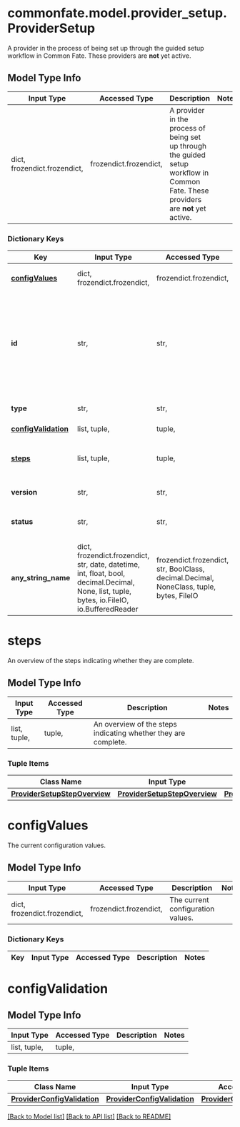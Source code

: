 # commonfate.model.provider_setup.ProviderSetup

A provider in the process of being set up through the guided setup workflow in Common Fate. These providers are **not** yet active.

## Model Type Info
Input Type | Accessed Type | Description | Notes
------------ | ------------- | ------------- | -------------
dict, frozendict.frozendict,  | frozendict.frozendict,  | A provider in the process of being set up through the guided setup workflow in Common Fate. These providers are **not** yet active. | 

### Dictionary Keys
Key | Input Type | Accessed Type | Description | Notes
------------ | ------------- | ------------- | ------------- | -------------
**[configValues](#configValues)** | dict, frozendict.frozendict,  | frozendict.frozendict,  | The current configuration values. | 
**id** | str,  | str,  | A unique ID for the provider setup. This is a random KSUID to avoid potential conflicts with user-specified provider IDs in the &#x60;deployment.yml&#x60; file. | 
**type** | str,  | str,  | The type of the Access Provider being set up. | 
**[configValidation](#configValidation)** | list, tuple,  | tuple,  |  | 
**[steps](#steps)** | list, tuple,  | tuple,  | An overview of the steps indicating whether they are complete. | 
**version** | str,  | str,  | The version of the provider. | 
**status** | str,  | str,  | The status of the setup process. | must be one of ["COMPLETE", "VALIDATION_FAILED", "VALIDATING", "INITIAL_CONFIGURATION_IN_PROGRESS", "VALIDATION_SUCEEDED", ] 
**any_string_name** | dict, frozendict.frozendict, str, date, datetime, int, float, bool, decimal.Decimal, None, list, tuple, bytes, io.FileIO, io.BufferedReader | frozendict.frozendict, str, BoolClass, decimal.Decimal, NoneClass, tuple, bytes, FileIO | any string name can be used but the value must be the correct type | [optional]

# steps

An overview of the steps indicating whether they are complete.

## Model Type Info
Input Type | Accessed Type | Description | Notes
------------ | ------------- | ------------- | -------------
list, tuple,  | tuple,  | An overview of the steps indicating whether they are complete. | 

### Tuple Items
Class Name | Input Type | Accessed Type | Description | Notes
------------- | ------------- | ------------- | ------------- | -------------
[**ProviderSetupStepOverview**](ProviderSetupStepOverview.md) | [**ProviderSetupStepOverview**](ProviderSetupStepOverview.md) | [**ProviderSetupStepOverview**](ProviderSetupStepOverview.md) |  | 

# configValues

The current configuration values.

## Model Type Info
Input Type | Accessed Type | Description | Notes
------------ | ------------- | ------------- | -------------
dict, frozendict.frozendict,  | frozendict.frozendict,  | The current configuration values. | 

### Dictionary Keys
Key | Input Type | Accessed Type | Description | Notes
------------ | ------------- | ------------- | ------------- | -------------

# configValidation

## Model Type Info
Input Type | Accessed Type | Description | Notes
------------ | ------------- | ------------- | -------------
list, tuple,  | tuple,  |  | 

### Tuple Items
Class Name | Input Type | Accessed Type | Description | Notes
------------- | ------------- | ------------- | ------------- | -------------
[**ProviderConfigValidation**](ProviderConfigValidation.md) | [**ProviderConfigValidation**](ProviderConfigValidation.md) | [**ProviderConfigValidation**](ProviderConfigValidation.md) |  | 

[[Back to Model list]](../../README.md#documentation-for-models) [[Back to API list]](../../README.md#documentation-for-api-endpoints) [[Back to README]](../../README.md)

